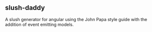 slush-daddy
------------
A slush generator for angular using the John Papa style guide with the addition of event emitting models.
